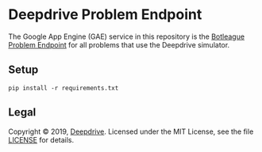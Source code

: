 Deepdrive Problem Endpoint
==========================

The Google App Engine (GAE) service in this repository is the [Botleague Problem Endpoint](https://github.com/botleague/botleague#problem-endpoints) for all problems that use the Deepdrive simulator.

## Setup

```
pip install -r requirements.txt
```




## Legal

Copyright &copy; 2019, [Deepdrive](https://deepdrive.io/). Licensed under the MIT License, see the file [LICENSE](./LICENSE) for details.
